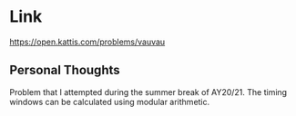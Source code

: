 # Link

https://open.kattis.com/problems/vauvau

## Personal Thoughts

Problem that I attempted during the summer break of AY20/21. The timing windows can be calculated using modular arithmetic.

